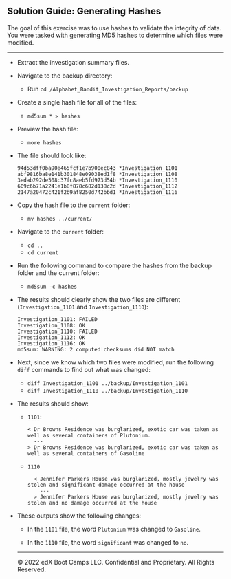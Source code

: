 ## Solution Guide: Generating Hashes

The goal of this exercise was to use hashes to validate the integrity of data.  You were tasked with generating MD5 hashes to determine which files were modified.

---

- Extract the investigation summary files.

- Navigate to the backup directory:

  - Run `cd /Alphabet_Bandit_Investigation_Reports/backup`
         
- Create a single hash file for all of the files:

  - `md5sum * > hashes`
      
- Preview the hash file:

    - `more hashes`
      
- The file should look like:

  ```    
  94d53dff0ba90e465fcf1e7b900ec843 *Investigation_1101
  abf9816ba8e141b301848e09038ed1f8 *Investigation_1108
  3edab292de508c37fc8aeb5fd973d54b *Investigation_1110
  609c6b71a2241e1b8f878c682d138c2d *Investigation_1112
  2147a20472c421f2b9af8250d742bbd1 *Investigation_1116
  ```

- Copy the hash file to the `current` folder:

   - `mv hashes ../current/`
    
- Navigate to the `current` folder:

  - `cd ..`
  - `cd current`
      
- Run the following command to compare the hashes from the backup folder and the current folder:

  - `md5sum -c hashes`
      
- The results should clearly show the two files are different (`Investigation_1101` and `Investigation_1110`):
 
  ```
  Investigation_1101: FAILED
  Investigation_1108: OK
  Investigation_1110: FAILED
  Investigation_1112: OK
  Investigation_1116: OK
  md5sum: WARNING: 2 computed checksums did NOT match
  ```
          
- Next, since we know which two files were modified, run the following `diff` commands to find out what was changed:

  - `diff Investigation_1101 ../backup/Investigation_1101`
  - `diff Investigation_1110 ../backup/Investigation_1110`
           
- The results should show:

  - `1101`:
      ```
      < Dr Browns Residence was burglarized, exotic car was taken as well as several containers of Plutonium.
        ---
      > Dr Browns Residence was burglarized, exotic car was taken as well as several containers of Gasoline
      ```
  - `1110`

    ```
      < Jennifer Parkers House was burglarized, mostly jewelry was stolen and significant damage occurred at the house
        ---
      > Jennifer Parkers House was burglarized, mostly jewelry was stolen and no damage occurred at the house
    ```      

- These outputs show the following changes:

  - In the `1101` file, the word  `Plutonium` was changed to `Gasoline`.
  
  - In the `1110` file, the word  `significant` was changed to `no`.

  ---
   © 2022 edX Boot Camps LLC. Confidential and Proprietary. All Rights Reserved.
